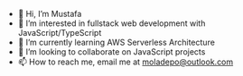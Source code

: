 - 👋 Hi, I’m Mustafa
- 👀 I’m interested in fullstack web development with JavaScript/TypeScript
- 🌱 I’m currently learning AWS Serverless Architecture
- 💞️ I’m looking to collaborate on JavaScript projects
- 📫 How to reach me, email me at moladepo@outlook.com

<!---
mistyjack/mistyjack is a ✨ special ✨ repository because its `README.md` (this file) appears on your GitHub profile.
You can click the Preview link to take a look at your changes.
--->
